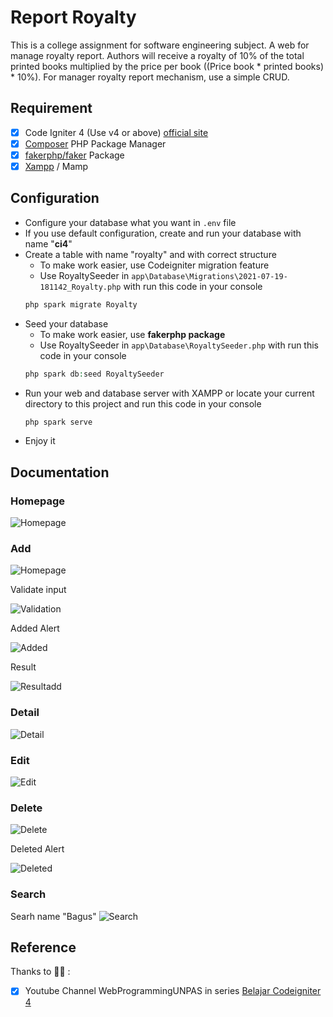 # Report Royalty

This is a college assignment for software engineering subject. A web for manage royalty report. Authors will receive a royalty of 10% of the total printed books multiplied by the price per book ((Price book * printed books) * 10%). For manager royalty report mechanism, use a simple CRUD.

## Requirement

- [x] Code Igniter 4 (Use v4 or above) [official site](https://codeigniter.com/)
- [x] [Composer](https://getcomposer.org/) PHP Package Manager
- [x] [fakerphp/faker](https://fakerphp.github.io/) Package
- [x] [Xampp](https://www.apachefriends.org/index.html) / Mamp

## Configuration

- Configure your database what you want in `.env` file
- If you use default configuration, create and run your database with name "**ci4**"
- Create a table with name "royalty" and with correct structure
  - To make work easier, use Codeigniter migration feature
  - Use RoyaltySeeder in `app\Database\Migrations\2021-07-19-181142_Royalty.php` with run this code in your console
  ```php
  php spark migrate Royalty
  ```
- Seed your database
  - To make work easier, use **fakerphp package**
  - Use RoyaltySeeder in `app\Database\RoyaltySeeder.php` with run this code in your console
  ```php
  php spark db:seed RoyaltySeeder
  ```
- Run your web and database server with XAMPP or  locate your current directory to this project and run this code in your console
  ```php
  php spark serve
  ```
- Enjoy it

## Documentation

### Homepage
  ![Homepage](https://raw.githubusercontent.com/Pureism/Royalty_report/master/public/documentation/Homepage.png)

### Add
  ![Homepage](https://raw.githubusercontent.com/Pureism/Royalty_report/master/public/documentation/Add.png)

  Validate input

  ![Validation](https://raw.githubusercontent.com/Pureism/Royalty_report/master/public/documentation/validation.png)

Added Alert

![Added](https://raw.githubusercontent.com/Pureism/Royalty_report/master/public/documentation/alertadd.png)

Result

![Resultadd](https://raw.githubusercontent.com/Pureism/Royalty_report/master/public/documentation/resultadd.png)

### Detail
![Detail](https://raw.githubusercontent.com/Pureism/Royalty_report/master/public/documentation/detail.png)

### Edit
![Edit](https://raw.githubusercontent.com/Pureism/Royalty_report/master/public/documentation/edit.png)

### Delete
![Delete](https://raw.githubusercontent.com/Pureism/Royalty_report/master/public/documentation/delete.png)

Deleted Alert

![Deleted](https://raw.githubusercontent.com/Pureism/Royalty_report/master/public/documentation/alertdelete.png)

### Search

Searh name "Bagus"
![Search](https://raw.githubusercontent.com/Pureism/Royalty_report/master/public/documentation/Searching.png)

## Reference

Thanks to :pray::wave: :
   
- [x] Youtube Channel WebProgrammingUNPAS in series [Belajar Codeigniter 4](https://bit.ly/36MSaT9)
